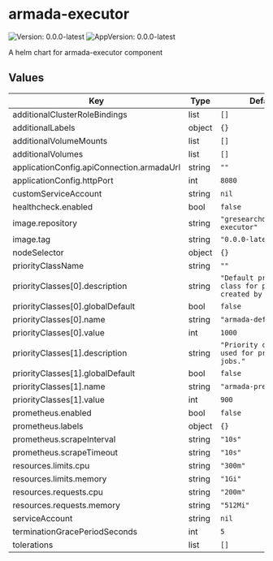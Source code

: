 # armada-executor

![Version: 0.0.0-latest](https://img.shields.io/badge/Version-0.0.0--latest-informational?style=flat-square) ![AppVersion: 0.0.0-latest](https://img.shields.io/badge/AppVersion-0.0.0--latest-informational?style=flat-square)

A helm chart for armada-executor component

## Values

| Key | Type | Default | Description |
|-----|------|---------|-------------|
| additionalClusterRoleBindings | list | `[]` |  |
| additionalLabels | object | `{}` |  |
| additionalVolumeMounts | list | `[]` |  |
| additionalVolumes | list | `[]` |  |
| applicationConfig.apiConnection.armadaUrl | string | `""` |  |
| applicationConfig.httpPort | int | `8080` |  |
| customServiceAccount | string | `nil` |  |
| healthcheck.enabled | bool | `false` |  |
| image.repository | string | `"gresearchdev/armada-executor"` |  |
| image.tag | string | `"0.0.0-latest"` |  |
| nodeSelector | object | `{}` |  |
| priorityClassName | string | `""` |  |
| priorityClasses[0].description | string | `"Default priority class for pods created by Armada."` |  |
| priorityClasses[0].globalDefault | bool | `false` |  |
| priorityClasses[0].name | string | `"armada-default"` |  |
| priorityClasses[0].value | int | `1000` |  |
| priorityClasses[1].description | string | `"Priority class to be used for preemptible jobs."` |  |
| priorityClasses[1].globalDefault | bool | `false` |  |
| priorityClasses[1].name | string | `"armada-preemptible"` |  |
| priorityClasses[1].value | int | `900` |  |
| prometheus.enabled | bool | `false` |  |
| prometheus.labels | object | `{}` |  |
| prometheus.scrapeInterval | string | `"10s"` |  |
| prometheus.scrapeTimeout | string | `"10s"` |  |
| resources.limits.cpu | string | `"300m"` |  |
| resources.limits.memory | string | `"1Gi"` |  |
| resources.requests.cpu | string | `"200m"` |  |
| resources.requests.memory | string | `"512Mi"` |  |
| serviceAccount | string | `nil` |  |
| terminationGracePeriodSeconds | int | `5` |  |
| tolerations | list | `[]` | Tolerations |

